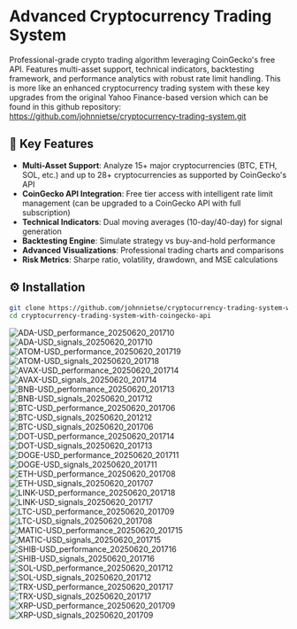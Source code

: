 # Advanced Cryptocurrency Trading System

Professional-grade crypto trading algorithm leveraging CoinGecko's free API. Features multi-asset support, technical indicators, backtesting framework, and performance analytics with robust rate limit handling.
This is more like an enhanced cryptocurrency trading system with these key upgrades from the original Yahoo Finance-based version which can be found in this github repository: https://github.com/johnnietse/cryptocurrency-trading-system.git

## 🔑 Key Features
- **Multi-Asset Support**: Analyze 15+ major cryptocurrencies (BTC, ETH, SOL, etc.) and up to 28+ cryptocurrencies as supported by CoinGecko's API
- **CoinGecko API Integration**: Free tier access with intelligent rate limit management (can be upgraded to a CoinGecko API with full subscription)
- **Technical Indicators**: Dual moving averages (10-day/40-day) for signal generation
- **Backtesting Engine**: Simulate strategy vs buy-and-hold performance
- **Advanced Visualizations**: Professional trading charts and comparisons
- **Risk Metrics**: Sharpe ratio, volatility, drawdown, and MSE calculations

## ⚙️ Installation
```bash
git clone https://github.com/johnnietse/cryptocurrency-trading-system-with-coingecko-api.git
cd cryptocurrency-trading-system-with-coingecko-api
```


![ADA-USD_performance_20250620_201710](https://github.com/user-attachments/assets/d4e8638d-f26d-45fc-b1f7-4a6cad35151d)
![ADA-USD_signals_20250620_201710](https://github.com/user-attachments/assets/2898edb3-23e3-4c09-8bad-aca69e011f16)
![ATOM-USD_performance_20250620_201719](https://github.com/user-attachments/assets/3787ddb5-2b2f-451a-94d2-f547fd0f8c07)
![ATOM-USD_signals_20250620_201718](https://github.com/user-attachments/assets/bb81643a-1dc7-4ba9-8edc-d33c78955f8f)
![AVAX-USD_performance_20250620_201714](https://github.com/user-attachments/assets/c8299a7e-01be-4744-8e5e-e65a1aee4132)
![AVAX-USD_signals_20250620_201714](https://github.com/user-attachments/assets/a179df55-3d2c-40a0-8849-16be23e63ca3)
![BNB-USD_performance_20250620_201713](https://github.com/user-attachments/assets/bf386dac-a429-4dd5-a228-c3f1cc9bb861)
![BNB-USD_signals_20250620_201712](https://github.com/user-attachments/assets/92d23a11-3b9c-4c7c-8f80-3d64a94cd0d3)
![BTC-USD_performance_20250620_201706](https://github.com/user-attachments/assets/c1920d8e-51a3-40a8-b1ef-cd9c79a2eadd)
![BTC-USD_signals_20250620_201212](https://github.com/user-attachments/assets/ad07f098-de32-4e1d-b4a9-07f627396229)
![BTC-USD_signals_20250620_201706](https://github.com/user-attachments/assets/e2b7a513-a810-4f09-94d8-ebef2784dac6)
![DOT-USD_performance_20250620_201714](https://github.com/user-attachments/assets/6e017e23-2c62-4978-8dd0-ae77006d7350)
![DOT-USD_signals_20250620_201713](https://github.com/user-attachments/assets/754b4d60-d24c-4ee6-ae74-8add32b5ac85)
![DOGE-USD_performance_20250620_201711](https://github.com/user-attachments/assets/3a2c7d20-68e2-4eda-b594-521d462eea3e)
![DOGE-USD_signals_20250620_201711](https://github.com/user-attachments/assets/fac36e54-ccae-441b-8ba0-9a91e0297b1c)
![ETH-USD_performance_20250620_201708](https://github.com/user-attachments/assets/a8411f9b-84f6-41c5-99ad-b4d60e0a74a7)
![ETH-USD_signals_20250620_201707](https://github.com/user-attachments/assets/5dc3b21a-acea-456e-8f63-c1d905b1158d)
![LINK-USD_performance_20250620_201718](https://github.com/user-attachments/assets/5d140bd8-ab4d-4cf3-94a5-ccbeba2b3390)
![LINK-USD_signals_20250620_201717](https://github.com/user-attachments/assets/1ab5a39c-15ac-49fc-8383-09792ab2786a)
![LTC-USD_performance_20250620_201709](https://github.com/user-attachments/assets/83a514a9-7354-44ce-b0e2-b7617427aea3)
![LTC-USD_signals_20250620_201708](https://github.com/user-attachments/assets/256c6c50-0a8c-4205-9538-a6e7e73ca709)
![MATIC-USD_performance_20250620_201715](https://github.com/user-attachments/assets/2a39efb9-ae37-4d4c-942b-99874cd9f64c)
![MATIC-USD_signals_20250620_201715](https://github.com/user-attachments/assets/e6f74542-2550-4a03-9fe3-24a058ad0336)
![SHIB-USD_performance_20250620_201716](https://github.com/user-attachments/assets/d2040c83-d2c6-4254-8a0a-d56dc1558d95)
![SHIB-USD_signals_20250620_201716](https://github.com/user-attachments/assets/b81f597d-0514-4b10-95c6-45be2c8d8f91)
![SOL-USD_performance_20250620_201712](https://github.com/user-attachments/assets/18de576d-801d-4ad0-aec7-05d681cc6991)
![SOL-USD_signals_20250620_201712](https://github.com/user-attachments/assets/a17c9d84-a6cc-4f70-ba39-bcfd46b2d16d)
![TRX-USD_performance_20250620_201717](https://github.com/user-attachments/assets/39bf4959-1446-4281-867b-aa99a965bc66)
![TRX-USD_signals_20250620_201717](https://github.com/user-attachments/assets/238dbe0d-e2ef-444f-8630-fb5eee91e2ec)
![XRP-USD_performance_20250620_201709](https://github.com/user-attachments/assets/d18b590a-7afe-488f-a214-211a8ddf14fa)
![XRP-USD_signals_20250620_201709](https://github.com/user-attachments/assets/6f722af6-47ef-4061-b671-523cb656edf0)
